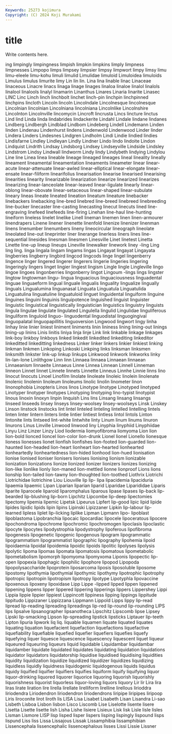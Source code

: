 ```yaml
---
Keywords: 25273 kojimura
Copyright: (C) 2024 Koji Murakami
---
```


# title

Write contents here.



ing limpingly limpingness limpish
limpkin limpkins limply limpness limpnesses Limpopo limps limpsey limpsier limpsy
limpwort limpy limsy limu limu-eleele limu-kohu limuli limulid Limulidae limuloid
Limuloidea limuloids Limulus limulus limurite limy Lin lin lin. Lina
lina linable linac Linaceae linaceous Linacre linacs linaga linage linages
linaloa linaloe linalol linalols linalool linalools linalyl linamarin Linanthus Linares
Linaria linarite Linasec LINC Linc Linch linch linchbolt linchet linch-pin
linchpin linchpinned linchpins lincloth Lincoln lincoln Lincolndale Lincolnesque lincolnesque Lincolnian
lincolnian Lincolniana lincolniana Lincolnlike Lincolnshire Lincolnton Lincolnville lincomycin Lincroft lincrusta
Lincs lincture linctus Lind lind Linda linda lindabrides lindackerite Lindahl
Lindale lindane lindanes Lindberg Lindbergh Lindblad Lindbom Lindeberg Lindell Lindemann
Linden linden Lindenau Lindenhurst lindens Lindenwold Lindenwood Linder linder Lindera
Linders Lindesnes Lindgren Lindholm Lindi Lindie lindied lindies Lindisfarne Lindley
Lindleyan Lindly Lindner Lindo lindo lindoite Lindon Lindquist Lindrith Lindsay
Lindsborg Lindsey Lindseyville Lindside Lindsley Lindstrom Lindsy Lindwall lindworm Lindy
lindy Lindybeth lindying Lindylou Line line Linea linea lineable lineage
lineaged lineages lineal lineality lineally lineament lineamental lineamentation lineaments lineameter
linear linear-acute linear-attenuate linear-awled linear-elliptical linear-elongate linear-ensate linear-filiform linearifolius linearisation
linearise linearised linearising linearities linearity linearizable linearization linearize linearized linearizes
linearizing linear-lanceolate linear-leaved linear-ligulate linearly linear-oblong linear-obovate linear-setaceous linear-shaped linear-subulate
lineary lineas lineate lineated lineation lineatum lineature linebacker linebackers linebacking
line-bred linebred line-breed linebreed linebreeding line-bucker linecaster line-casting linecasting linecut
linecuts lined line-engraving linefeed linefeeds line-firing Linehan line-haul line-hunting lineiform
lineless linelet linelike Linell lineman linemen linen linen-armourer linendrapers Linene
linener linenette linenfold linenize linenizer linenman linens linenumber linenumbers lineny
lineocircular lineograph lineolate lineolated line-out lineprinter liner linerange linerless liners
lines line-sequential linesides linesman linesmen Linesville Linet linetest Linetta Linette
line-up lineup lineups Lineville linewalker linework liney -ling Ling ling
ling. linga lingala lingam lingams lingas Lingayat lingayat Lingayata lingberries
lingberry lingbird lingcod lingcods linge lingel lingenberry lingence linger lingered
lingerer lingerers lingerie lingeries lingering lingeringly lingers linget lingier lingiest
lingism Lingle lingle Lingleville lingo lingoe lingoes lingonberries lingonberry lingot
Lingoum -lings lings lingster lingtow lingtowman lingu- lingua linguacious linguaciousness
linguadental linguae linguaeform lingual linguale lingualis linguality lingualize lingually linguals
Lingualumina linguanasal Linguata Linguatula Linguatulida Linguatulina linguatuline linguatuloid linguet linguidental
linguiform linguine linguines linguini linguinis linguipotence linguished linguist linguister linguistic
linguistical linguistically linguistician linguistics linguistry linguists lingula lingulae lingulate lingulated
Lingulella lingulid Lingulidae linguliferous linguliform linguloid linguo- linguodental linguodistal linguogingival
linguopalatal linguopapillitis linguoversion Lingwood lingwort lingy linha linhay linie linier
liniest liniment liniments linin lininess lining lining-out linings lining-up linins
Linis linitis liniya linja linje Link link linkable linkage linkages
link-boy linkboy linkboys linked linkedit linkedited linkediting linkeditor linkeditted linkeditting
linkedness Linker linker linkers linkier linkiest linking linkman linkmen Linkoping
Linkoski Linkping links linksman linksmen linksmith linkster link-up linkup linkups
Linkwood linkwork linkworks linky lin-lan-lone Linlithgow Linn linn Linnaea linnaea
Linnaean linnaean Linnaeanism linnaeite Linnaeus Linne Linnea Linnean Linnell Linneman
linneon Linnet linnet Linnete linnets Linnette Linneus Linnhe Linnie linns
lino linocut linocuts Linoel Linofilm linolate linoleate linoleic linolein linolenate
linolenic linolenin linoleum linoleums linolic linolin linometer linon linonophobia Linopteris
Linos linos Linotype linotype Linotyped linotyped Linotyper linotyper linotypes Linotyping
linotyping lino-typist linotypist linous linoxin linoxyn linpin linquish Lins lins
Linsang linsang linsangs linseed linseeds linsey linseys linsey-woolsey linsey-woolseys Linsk
Linskey Linson linstock linstocks lint lintel linteled linteling lintelled lintelling
lintels linten linter lintern linters lintie lintier lintiest lintless lintol
lintols Linton lintonite lints lintseed lint-white lintwhite linty Linum linum
linums linuron linurons Linus Linville Linwood linwood liny Linyphia linyphiid
Linyphiidae Linyu Linz Linzer Linzy Liod liodermia liomyofibroma liomyoma Lion
lion lion-bold lionced lioncel lion-color lion-drunk Lionel lionel Lionello lionesque
lioness lionesses lionet lionfish lionfishes lion-footed lion-guarded lion-haunted lion-headed lion-heart
lionheart lion-hearted lionhearted lionheartedly lionheartedness lion-hided lionhood lion-hued lionisation lionise
lionised lioniser lionisers lionises lionising lionism lionizable lionization lionizations lionize
lionized lionizer lionizers lionizes lionizing lion-like lionlike lionly lion-maned lion-mettled
lionne lionproof Lions lions lionship lion-tailed lion-tawny lion-thoughted lion-toothed Liothrix
Liotrichi Liotrichidae liotrichine Liou Liouville lip lip- lipa lipacidemia lipaciduria
lipaemia lipaemic Lipan Liparian liparian liparid Liparidae Liparididae Liparis liparite
liparocele liparoid liparomphalus liparous lipase lipases lip-back lip-bearded lip-blushing lip-born
Lipchitz Lipcombe lip-deep lipectomies lipectomy lipemia lipemic Lipetsk Lipeurus Lipfert
lip-good lipic lipid lipide lipides lipidic lipids lipin lipins Lipinski
Lipizzaner Lipkin lip-labour lip-learned lipless liplet lip-licking liplike Lipman Lipmann
lipo- lipoblast lipoblastoma Lipobranchia lipocaic lipocardiac lipocele lipoceratous lipocere lipochondroma
lipochrome lipochromic lipochromogen lipoclasis lipoclastic lipocyte lipocytes lipodystrophia lipodystrophy lipoferous
lipofibroma lipogenesis lipogenetic lipogenic lipogenous lipogram lipogrammatic lipogrammatism lipogrammatist lipographic
lipography lipohemia lipoid lipoidaemia lipoidal lipoidemia lipoidic lipoids lipolitic lipolyses
lipolysis lipolytic lipoma lipomas lipomata lipomatosis lipomatous lipometabolic lipometabolism lipomorph
lipomyoma lipomyxoma Liponis lipopectic lip-open lipopexia lipophagic lipophilic lipophore lipopod
Lipopoda lipopolysaccharide lipoprotein liposarcoma liposis liposoluble liposome lipostomy lipothymia lipothymial
lipothymic lipothymy lipotrophic lipotrophy lipotropic lipotropin lipotropism lipotropy lipotype Lipotyphla
lipovaccine lipoxenous lipoxeny lipoxidase Lipp Lippe -lipped lipped lippen lippened
lippening lippens lipper lippered lippering lipperings lippers Lippershey Lippi Lippia
lippie lippier lippiest Lippincott lippiness lipping lippings lippitude lippitudo Lippizaner
Lippizzana Lippmann Lippold Lipps lippy lip-read lipread lip-reading lipreading lipreadings
lip-red lip-round lip-rounding LIPS lips lipsalve lipsanographer lipsanotheca Lipschitz Lipscomb
lipse Lipsey Lipski lip-smacking Lipson lip-spreading lipstick lipsticks Liptauer lip-teeth
Lipton lipuria lipwork liq liq. liquable liquamen liquate liquated liquates
liquating liquation liquefacient liquefaction liquefactions liquefactive liquefiability liquefiable liquefied liquefier
liquefiers liquefies liquefy liquefying liquer liquesce liquescence liquescency liquescent liquet
liqueur liqueured liqueuring liqueurs liquid liquidable Liquidambar liquidambar liquidamber liquidate
liquidated liquidates liquidating liquidation liquidations liquidator liquidators liquidatorship liquidise liquidised
liquidising liquidities liquidity liquidization liquidize liquidized liquidizer liquidizes liquidizing liquidless
liquidly liquidness liquidogenic liquidogenous liquids liquidus liquidy liquified liquifier liquifiers
liquifies liquiform liquify liquifying liquor liquor-drinking liquored liquorer liquorice liquoring
liquorish liquorishly liquorishness liquorist liquorless liquor-loving liquors liquory Lir lir
Lira lira liras lirate liration lire lirella lirellate lirelliform lirelline
lirellous lirioddra liriodendra Liriodendron liriodendron liriodendrons liripipe liripipes liripoop Liris
liroconite lirot liroth lis LISA Lisa Lisabet Lisabeth Lisan Lisandra
Li-sao Lisbeth Lisboa Lisbon lisbon Lisco Liscomb Lise Liselotte lisente
lisere Lisetta Lisette lisette lish Lisha Lishe lisiere Lisieux Lisk
lisk Lisle lisle lisles Lisman Lismore LISP lisp lisped lisper
lispers lisping lispingly lispound lisps lispund Liss liss Lissa Lissajous
Lissak Lissamphibia lissamphibian Lissencephala lissencephalic lissencephalous lisses Lissi Lissie Lissner
